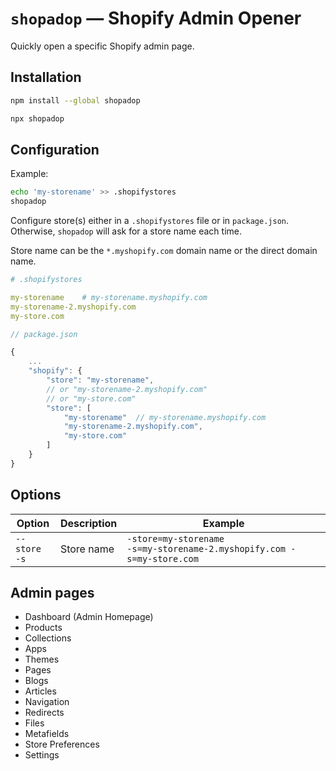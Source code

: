 # `shopadop` — Shopify Admin Opener

Quickly open a specific Shopify admin page.

## Installation

```sh
npm install --global shopadop
```

```sh
npx shopadop
```

## Configuration

Example:
```sh
echo 'my-storename' >> .shopifystores
shopadop
```

Configure store(s) either in a `.shopifystores` file or in `package.json`. Otherwise, `shopadop` will ask for a store name each time.

Store name can be the `*.myshopify.com` domain name or the direct domain name.

```yaml
# .shopifystores

my-storename	# my-storename.myshopify.com
my-storename-2.myshopify.com
my-store.com
```

```js
// package.json

{
	...
	"shopify": {
		"store": "my-storename",
		// or "my-storename-2.myshopify.com"
		// or "my-store.com"
		"store": [
			"my-storename"	// my-storename.myshopify.com
			"my-storename-2.myshopify.com",
			"my-store.com"
		]
	}
}
```

## Options

| Option | Description | Example |
| --- | --- | --- |
| `--store`<br>`-s` | Store name | `-store=my-storename`<br>`-s=my-storename-2.myshopify.com -s=my-store.com` |

## Admin pages

- Dashboard (Admin Homepage)
- Products
- Collections
- Apps
- Themes
- Pages
- Blogs
- Articles
- Navigation
- Redirects
- Files
- Metafields
- Store Preferences
- Settings
